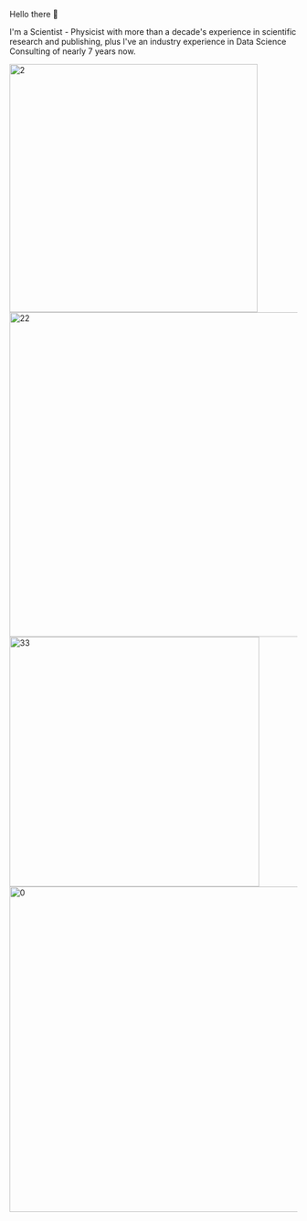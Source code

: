 Hello there 👋

I'm a Scientist - Physicist with more than a decade's experience in scientific research and publishing, plus I've an industry experience in Data Science Consulting of nearly 7 years now. 

<img width="434" alt="2" src="https://github.com/user-attachments/assets/36a755f4-31be-47be-82a1-db0b8309eec8">


<img width="568" alt="22" src="https://github.com/user-attachments/assets/7054adea-35fb-478c-a75b-87e4a3d4e2c6" />


<img width="437" alt="33" src="https://github.com/user-attachments/assets/6fcfe8af-a988-432a-b0ea-88960839d8c4" />


<img width="569" alt="0" src="https://github.com/user-attachments/assets/dca253f6-9141-488e-94e2-d7253e9a5894">









